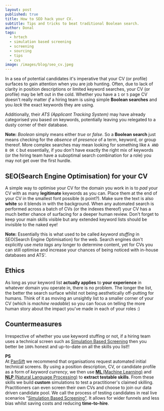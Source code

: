 ```yaml
---
layout: post
published: true
title: How to SEO hack your CV.
subtitle: Tips and tricks to beat traditional Boolean search.
author: Donal
tags:
  - hrtech
  - simulation based screening
  - screening
  - sourcing
  - tips
  - cvs
image: /images/blog/seo_cv.jpeg
---
```

In a sea of potential candidates it's imperative that your CV (or profile) surfaces to gain attention when you are job hunting. Often, due to lack of clarity in position descriptions or limited keyword searches, your CV (or profile) may be left out in the cold. Whether you have a `1` or `5` page CV doesn't really matter *if* a hiring team is using simple **Boolean searches** and you _lack_ the exact keywords they are using. 

Additionally, their _ATS (Applicant Tracking System)_ may have already categorised you based on keywords, potentially leaving you relegated to a dusty corner of their database.

**Note:** _Boolean_ simply means either _true_ or _false_. So a **Boolean search** just means checking for the _absence_ of _presence_ of a term, keyword, or group thereof. More complex searches may mean looking for something like `A AND B OR C` but essentially, if you don't have exactly the right mix of keywords (or the hiring team have a suboptimal search combination for a role) you may not get over the first hurdle.

## SEO(Search Engine Optimisation) for your CV
A simple way to optimise your CV for the domain you work in is to _pad_ your CV with as many **legitimate** keywords as you can. Place them at the end of your CV in the smallest font possible (`6` point?). Make sure the text is also **white** so it blends in with the background. When any automated search is performed across a batch of CVs (or the indexes thereof) your CV has a much better chance of surfacing for a deeper human review. Don't forget to keep your main skills visible but any extended keyword lists should be invisible to the naked eye!

**Note:** Essentially this is what used to be called _keyword stuffing_ in SEO(Search Engine Optimisation) for the web. Search engines don't explicitly use _meta tags_ any longer to determine content, yet for CVs you can still optimise and increase your chances of being noticed with in-house databases and ATS'.

## Ethics
As long as your keyword list **actually applies** to **your experience** in whatever domain you operate in, there is no problem. The longer the list, the better the search surface whilst not being aesthetically off-putting for humans. Think of it as moving an unsightly list to a smaller corner of your CV (which is _machine readable_) so you can focus on telling the more human story about the impact you've made in each of your roles :)

## Countermeasures
Irrespective of whether you use keyword stuffing or not, if a hiring team uses a technical screen such as [Simulation Based Screening](https://try.pansift.com/?utm_source=psblog&utm_medium=hyperlink&utm_campaign=launch&utm_content=sbs) then you better be `100%` honest and up-to-date on all the skills you list!!

<div class="card">
  <div class="card-header"><b>PS</b></div>
  <div class="card-body">At <a href="https://pansift.com/?utm_source=psblog&utm_medium=hyperlink&utm_campaign=launch&utm_content=sbs">PanSift</a> we recommend that organisations request automated initial technical screens. By using a position description, CV, or candidate profile as a form of <i>keyword currency</i>, we then use <a href="https://en.wikipedia.org/wiki/Machine_learning" target="_blank"><b>ML </b>(Machine Learning)</a> and <a href="https://en.wikipedia.org/wiki/Natural_language_processing" target="_blank"><b>NLP </b>(Natural Language Processing)</a> to <b>extract testable skills</b>. From these skills we build <b>custom</b> simulations to test a practitioner's claimed skilling. Practitioners can even screen their own CVs and choose to join our data driven candidate pool. We call the process of testing candidates in real live scenarios "<a href="https://try.pansift.com/?utm_source=psblog&utm_medium=hyperlink&utm_campaign=launch&utm_content=sbs">Simulation Based Screening"</a>. It allows for wider funnels and less bias whilst saving costs and reducing <b>time-to-hire</b>.</div>
</div>
